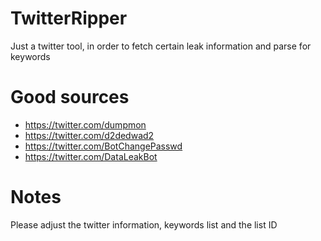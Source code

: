 # TwitterRipper
Just a twitter tool, in order to fetch certain leak information and parse for keywords

# Good sources
* https://twitter.com/dumpmon
* https://twitter.com/d2dedwad2
* https://twitter.com/BotChangePasswd
* https://twitter.com/DataLeakBot

# Notes
Please adjust the twitter information, keywords list and the list ID

